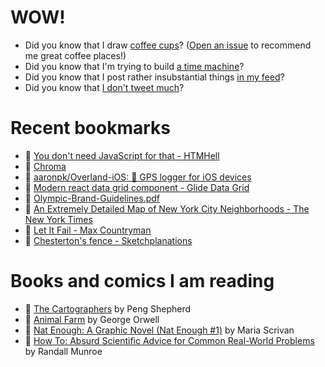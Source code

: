 # WOW!

- Did you know that I draw [coffee cups](https://papercups.mamuso.net/)? ([Open an issue](https://github.com/mamuso/papercups/issues) to recommend me great coffee places!)
- Did you know that I'm trying to build [a time machine](https://github.com/mamuso/fluxcapacitor)?
- Did you know that I post rather insubstantial things [in my feed](https://feed.mamuso.net/)?
- Did you know that [I don't tweet much](https://twitter.com/mamuso)?

# Recent bookmarks

- 👀 [You don't need JavaScript for that - HTMHell](https://www.htmhell.dev/adventcalendar/2023/2/)
- 👀 [Chroma](https://www.trychroma.com/)
- 👀 [aaronpk/Overland-iOS: 📌 GPS logger for iOS devices](https://github.com/aaronpk/Overland-iOS)
- 👀 [Modern react data grid component - Glide Data Grid](https://grid.glideapps.com/)
- 👀 [Olympic-Brand-Guidelines.pdf](https://stillmed.olympics.com/media/Documents/International-Olympic-Committee/Olympic-brand/Olympic-Brand-Guidelines.pdf?&#page=25&_ga=2.225473562.1897191244.1692972346-1385183957.1689703220)
- 👀 [An Extremely Detailed Map of New York City Neighborhoods - The New York Times](https://www.nytimes.com/interactive/2023/upshot/extremely-detailed-nyc-neighborhood-map.html)
- 👀 [Let It Fail - Max Countryman](https://www.maxcountryman.com/articles/let-it-fail)
- 👀 [Chesterton's fence - Sketchplanations](https://sketchplanations.com/chestertons-fence)


# Books and comics I am reading

- 📘 [The Cartographers](https://www.goodreads.com/book/show/56224531) by Peng Shepherd
- 📘 [Animal Farm](https://www.goodreads.com/book/show/8349198) by George Orwell
- 📘 [Nat Enough: A Graphic Novel (Nat Enough #1)](https://www.goodreads.com/book/show/45714795) by Maria Scrivan
- 📘 [How To: Absurd Scientific Advice for Common Real-World Problems](https://www.goodreads.com/book/show/43851501) by Randall Munroe

